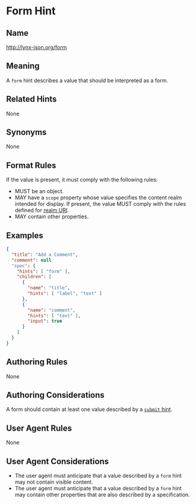 # Form Hint

## Name

http://lynx-json.org/form

## Meaning

A `form` hint describes a value that should be interpreted as a form.

## Related Hints

None

## Synonyms

None

## Format Rules

If the value is present, it must comply with the following rules:

- MUST be an object.
- MAY have a `scope` property whose value specifies the content realm intended for display. If present, the value MUST comply with the rules defined for [realm URI](#realm-uri).
- MAY contain other properties.

## Examples

```json
{
  "title": "Add a Comment",
  "comment": null
  "spec": {
    "hints": [ "form" ],
    "children": [
      {
        "name": "title",
        "hints": [ "label", "text" ]
      },
      {
        "name": "comment",
        "hints": [ "text" ],
        "input": true
      }
    ]
  }
}
```

## Authoring Rules

None

## Authoring Considerations

A form should contain at least one value described by a [`submit` hint](#submit-hint).

## User Agent Rules

None

## User Agent Considerations

- The user agent must anticipate that a value described by a `form` hint may not contain visible content.
- The user agent must anticipate that a value described by a `form` hint may contain other properties that are also described by a specification.
